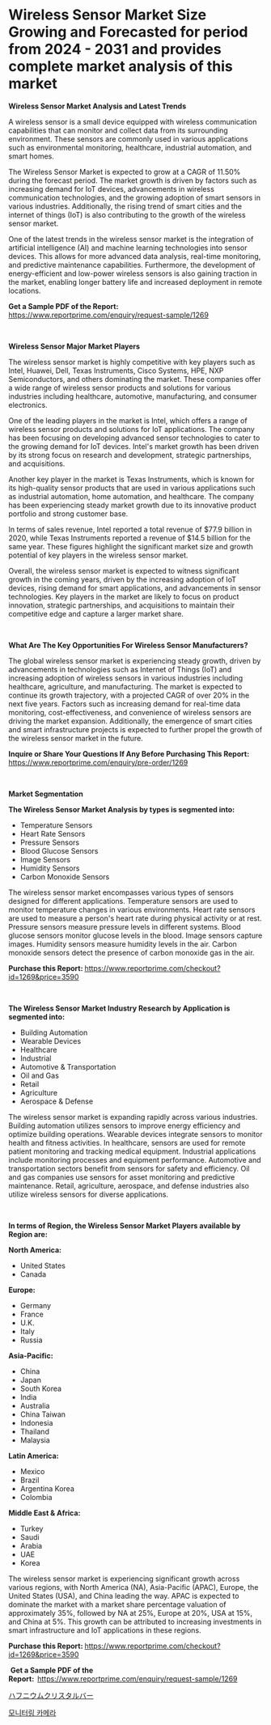 <p><h1>Wireless Sensor Market Size Growing and Forecasted for period from 2024 - 2031 and provides complete market analysis of this market</h1></p><p><strong>Wireless Sensor Market Analysis and Latest Trends</strong></p>
<p><p>A wireless sensor is a small device equipped with wireless communication capabilities that can monitor and collect data from its surrounding environment. These sensors are commonly used in various applications such as environmental monitoring, healthcare, industrial automation, and smart homes.</p><p>The Wireless Sensor Market is expected to grow at a CAGR of 11.50% during the forecast period. The market growth is driven by factors such as increasing demand for IoT devices, advancements in wireless communication technologies, and the growing adoption of smart sensors in various industries. Additionally, the rising trend of smart cities and the internet of things (IoT) is also contributing to the growth of the wireless sensor market.</p><p>One of the latest trends in the wireless sensor market is the integration of artificial intelligence (AI) and machine learning technologies into sensor devices. This allows for more advanced data analysis, real-time monitoring, and predictive maintenance capabilities. Furthermore, the development of energy-efficient and low-power wireless sensors is also gaining traction in the market, enabling longer battery life and increased deployment in remote locations.</p></p>
<p><strong>Get a Sample PDF of the Report:&nbsp;</strong> <a href="https://www.reportprime.com/enquiry/request-sample/1269">https://www.reportprime.com/enquiry/request-sample/1269</a></p>
<p>&nbsp;</p>
<p><strong>Wireless Sensor Major Market Players</strong></p>
<p><p>The wireless sensor market is highly competitive with key players such as Intel, Huawei, Dell, Texas Instruments, Cisco Systems, HPE, NXP Semiconductors, and others dominating the market. These companies offer a wide range of wireless sensor products and solutions for various industries including healthcare, automotive, manufacturing, and consumer electronics.</p><p>One of the leading players in the market is Intel, which offers a range of wireless sensor products and solutions for IoT applications. The company has been focusing on developing advanced sensor technologies to cater to the growing demand for IoT devices. Intel's market growth has been driven by its strong focus on research and development, strategic partnerships, and acquisitions.</p><p>Another key player in the market is Texas Instruments, which is known for its high-quality sensor products that are used in various applications such as industrial automation, home automation, and healthcare. The company has been experiencing steady market growth due to its innovative product portfolio and strong customer base.</p><p>In terms of sales revenue, Intel reported a total revenue of $77.9 billion in 2020, while Texas Instruments reported a revenue of $14.5 billion for the same year. These figures highlight the significant market size and growth potential of key players in the wireless sensor market.</p><p>Overall, the wireless sensor market is expected to witness significant growth in the coming years, driven by the increasing adoption of IoT devices, rising demand for smart applications, and advancements in sensor technologies. Key players in the market are likely to focus on product innovation, strategic partnerships, and acquisitions to maintain their competitive edge and capture a larger market share.</p></p>
<p>&nbsp;</p>
<p><strong>What Are The Key Opportunities For Wireless Sensor Manufacturers?</strong></p>
<p><p>The global wireless sensor market is experiencing steady growth, driven by advancements in technologies such as Internet of Things (IoT) and increasing adoption of wireless sensors in various industries including healthcare, agriculture, and manufacturing. The market is expected to continue its growth trajectory, with a projected CAGR of over 20% in the next five years. Factors such as increasing demand for real-time data monitoring, cost-effectiveness, and convenience of wireless sensors are driving the market expansion. Additionally, the emergence of smart cities and smart infrastructure projects is expected to further propel the growth of the wireless sensor market in the future.</p></p>
<p><strong>Inquire or Share Your Questions If Any Before Purchasing This Report:</strong> <a href="https://www.reportprime.com/enquiry/pre-order/1269">https://www.reportprime.com/enquiry/pre-order/1269</a></p>
<p>&nbsp;</p>
<p><strong>Market Segmentation</strong></p>
<p><strong>The Wireless Sensor Market Analysis by types is segmented into:</strong></p>
<p><ul><li>Temperature Sensors</li><li>Heart Rate Sensors</li><li>Pressure Sensors</li><li>Blood Glucose Sensors</li><li>Image Sensors</li><li>Humidity Sensors</li><li>Carbon Monoxide Sensors</li></ul></p>
<p><p>The wireless sensor market encompasses various types of sensors designed for different applications. Temperature sensors are used to monitor temperature changes in various environments. Heart rate sensors are used to measure a person's heart rate during physical activity or at rest. Pressure sensors measure pressure levels in different systems. Blood glucose sensors monitor glucose levels in the blood. Image sensors capture images. Humidity sensors measure humidity levels in the air. Carbon monoxide sensors detect the presence of carbon monoxide gas in the air.</p></p>
<p><strong>Purchase this Report:&nbsp;</strong><a href="https://www.reportprime.com/checkout?id=1269&price=3590">https://www.reportprime.com/checkout?id=1269&price=3590</a></p>
<p>&nbsp;</p>
<p><strong>The Wireless Sensor Market Industry Research by Application is segmented into:</strong></p>
<p><ul><li>Building Automation</li><li>Wearable Devices</li><li>Healthcare</li><li>Industrial</li><li>Automotive & Transportation</li><li>Oil and Gas</li><li>Retail</li><li>Agriculture</li><li>Aerospace & Defense</li></ul></p>
<p><p>The wireless sensor market is expanding rapidly across various industries. Building automation utilizes sensors to improve energy efficiency and optimize building operations. Wearable devices integrate sensors to monitor health and fitness activities. In healthcare, sensors are used for remote patient monitoring and tracking medical equipment. Industrial applications include monitoring processes and equipment performance. Automotive and transportation sectors benefit from sensors for safety and efficiency. Oil and gas companies use sensors for asset monitoring and predictive maintenance. Retail, agriculture, aerospace, and defense industries also utilize wireless sensors for diverse applications.</p></p>
<p>&nbsp;</p>
<p><strong>In terms of Region, the Wireless Sensor Market Players available by Region are:</strong></p>
<p>
    <p> <strong> North America: </strong>
        <ul>
            <li>United States</li>
            <li>Canada</li>
        </ul>
        </p> 
    <p> <strong> Europe: </strong>
        <ul>
            <li>Germany</li>
            <li>France</li>
            <li>U.K.</li>
            <li>Italy</li>
            <li>Russia</li>
        </ul>
        </p> 
    <p> <strong> Asia-Pacific: </strong>
        <ul>
            <li>China</li>
            <li>Japan</li>
            <li>South Korea</li>
            <li>India</li>
            <li>Australia</li>
            <li>China Taiwan</li>
            <li>Indonesia</li>
            <li>Thailand</li>
            <li>Malaysia</li>
        </ul>
        </p> 
    <p> <strong> Latin America: </strong>
        <ul>
            <li>Mexico</li>
            <li>Brazil</li>
            <li>Argentina Korea</li>
            <li>Colombia</li>
        </ul>
        </p> 
    <p> <strong> Middle East & Africa: </strong>
        <ul>
            <li>Turkey</li>
            <li>Saudi</li>
            <li>Arabia</li>
            <li>UAE</li>
            <li>Korea</li>
        </ul>
    </p>
    </p>
<p><p>The wireless sensor market is experiencing significant growth across various regions, with North America (NA), Asia-Pacific (APAC), Europe, the United States (USA), and China leading the way. APAC is expected to dominate the market with a market share percentage valuation of approximately 35%, followed by NA at 25%, Europe at 20%, USA at 15%, and China at 5%. This growth can be attributed to increasing investments in smart infrastructure and IoT applications in these regions.</p></p>
<p><strong>Purchase this Report: </strong><a href="https://www.reportprime.com/checkout?id=1269&price=3590">https://www.reportprime.com/checkout?id=1269&price=3590</a></p>
<p>&nbsp;<strong>Get a Sample PDF of the Report:&nbsp;&nbsp;</strong><a href="https://www.reportprime.com/enquiry/request-sample/1269">https://www.reportprime.com/enquiry/request-sample/1269</a></p>
<p><strong></strong></p>
<p><p><a href="https://github.com/lababdou/Market-Research-Report-List-3/blob/main/89260919212.md">ハフニウムクリスタルバー</a></p><p><a href="https://medium.com/@bub56567/%EA%B0%90%EC%8B%9C-%EC%B9%B4%EB%A9%94%EB%9D%BC-%EC%8B%9C%EC%9E%A5-%EA%B7%9C%EB%AA%A8-cagr-%ED%8A%B8%EB%A0%8C%EB%93%9C-2024-2030-5318a3e41f69">모니터링 카메라</a></p></p>